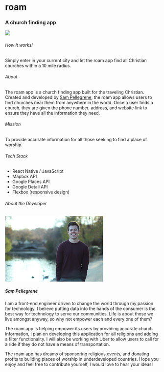 # roam
### A church finding app
![](ezgif.com-gif-maker.gif)

###### How it works!
Simply enter in your current city and let the roam app find all Christian churches within a 10 mile radius.

###### About
The roam app is a church finding app built for the traveling Christian. Created and developed by [Sam Pellegrene](http://sammypelly.com/), the roam app allows users to find churches near them from anywhere in the world.
Once a user finds a church, they are given the phone number, address, and website link to ensure they have all the information they need.

###### Mission
To provide accurate information for all those seeking to find a place of worship.

###### Tech Stack

* React Native / JavaScript
* Mapbox API
* Google Places API
* Google Detail API
* Flexbox (responsive design)


###### About the Developer
![](personal.JPG)

##### Sam Pellegrene

I am a front-end engineer driven to change the world through my passion for technology. I believe putting data into the hands of the consumer is the best way for technology to serve our communities. Life is about those we live amongst anyway, so why not empower each and every one of them?

The roam app is helping empower its users by providing accurate church information, I plan on developing this application for all religions and adding a filter functionality. I will also be working with Uber to allow users to call for a ride if they do not have a means of transportation.

The roam app has dreams of sponsoring religious events, and donating profits to building places of worship in underdeveloped countries. Hope you enjoy and feel free to contribute yourself, I would love to hear your ideas!

